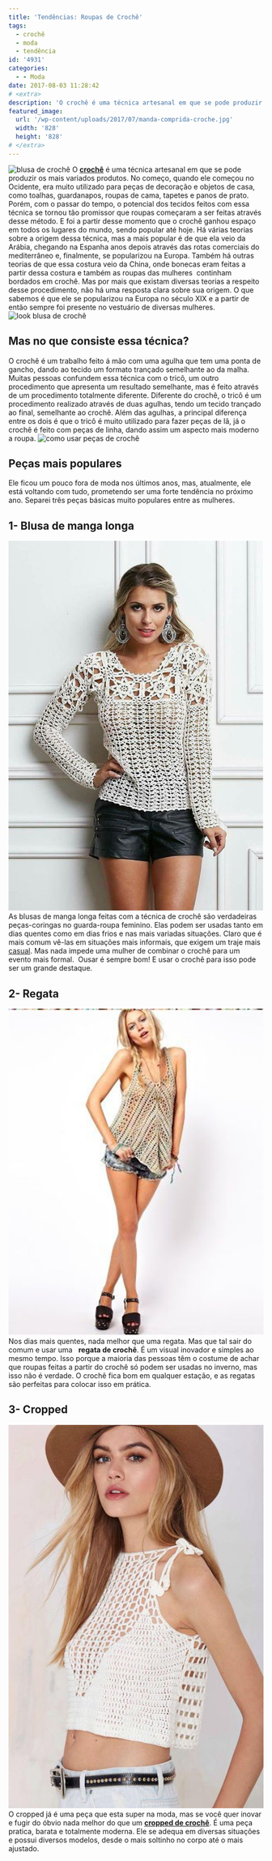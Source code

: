 ```yaml
---
title: 'Tendências: Roupas de Crochê'
tags:
  - crochê
  - moda
  - tendência
id: '4931'
categories:
  - - Moda
date: 2017-08-03 11:28:42
# <extra>
description: 'O crochê é uma técnica artesanal em que se pode produzir os mais variados produtos. No começo, quando ele começou no Ocidente, era muito utilizado para peças de decoração e objetos de casa, como toalhas, guardanapos, roupas de cama, tapetes e panos de prato. Porém, com o passar do tempo, o potencial dos tecidos feitos com essa técnica se tornou tão promissor que roupas começaram a ser feitas através desse método. E foi a partir desse momento que o crochê ganhou espaço em todos os lugares do mundo, sendo popular até hoje. Há várias teorias sobre a origem dessa técnica, mas a mais popular é de que ela veio da Arábia, chegando na Espanha anos depois através das rotas comerciais do mediterrâneo e, finalmente, se popularizou na Europa. Também há outras teorias de que essa costura veio da China, onde &hellip;'
featured_image: 
  url: '/wp-content/uploads/2017/07/manda-comprida-croche.jpg'
  width: '828'
  height: '828'
# </extra>
---
```


![blusa de crochê](/wp-content/uploads/2017/07/como-usar-roupa-de-crochê.jpg) O [**crochê**](http://uppermag.com/blusas-de-croche-mais-de-100-modelos-para-voce-se-inspirar/) é uma técnica artesanal em que se pode produzir os mais variados produtos. No começo, quando ele começou no Ocidente, era muito utilizado para peças de decoração e objetos de casa, como toalhas, guardanapos, roupas de cama, tapetes e panos de prato. Porém, com o passar do tempo, o potencial dos tecidos feitos com essa técnica se tornou tão promissor que roupas começaram a ser feitas através desse método. E foi a partir desse momento que o crochê ganhou espaço em todos os lugares do mundo, sendo popular até hoje. Há várias teorias sobre a origem dessa técnica, mas a mais popular é de que ela veio da Arábia, chegando na Espanha anos depois através das rotas comerciais do mediterrâneo e, finalmente, se popularizou na Europa. Também há outras teorias de que essa costura veio da China, onde bonecas eram feitas a partir dessa costura e também as roupas das mulheres  continham bordados em crochê. Mas por mais que existam diversas teorias a respeito desse procedimento, não há uma resposta clara sobre sua origem. O que sabemos é que ele se popularizou na Europa no século XIX e a partir de então sempre foi presente no vestuário de diversas mulheres. ![look blusa de crochê](/wp-content/uploads/2017/07/blusa-de-crochê-como-usar.jpg)

## Mas no que consiste essa técnica?

O crochê é um trabalho feito á mão com uma agulha que tem uma ponta de gancho, dando ao tecido um formato trançado semelhante ao da malha. Muitas pessoas confundem essa técnica com o tricô, um outro procedimento que apresenta um resultado semelhante, mas é feito através de um procedimento totalmente diferente. Diferente do crochê, o tricô é um procedimento realizado através de duas agulhas, tendo um tecido trançado ao final, semelhante ao crochê. Além das agulhas, a principal diferença entre os dois é que o tricô é muito utilizado para fazer peças de lã, já o crochê é feito com peças de linha, dando assim um aspecto mais moderno a roupa. ![como usar peças de crochê](/wp-content/uploads/2017/07/look-com-blusa-de-crochê.jpg)

## Peças mais populares

Ele ficou um pouco fora de moda nos últimos anos, mas, atualmente, ele está voltando com tudo, prometendo ser uma forte tendência no próximo ano. Separei três peças básicas muito populares entre as mulheres.

## 1- Blusa de manga longa

![como usar peças de crochê](/wp-content/uploads/2017/07/manda-comprida-croche.jpg) As blusas de manga longa feitas com a técnica de crochê são verdadeiras peças-coringas no guarda-roupa feminino. Elas podem ser usadas tanto em dias quentes como em dias frios e nas mais variadas situações. Claro que é mais comum vê-las em situações mais informais, que exigem um traje mais [casual](http://uppermag.com/estilo-casual-feminino-diversas-inspiracoes-para-o-seu-dia-a-dia/). Mas nada impede uma mulher de combinar o crochê para um evento mais formal.  Ousar é sempre bom! E usar o crochê para isso pode ser um grande destaque.

## 2- Regata

![look com regata de crochê ](/wp-content/uploads/2017/07/regata-croche.jpg) Nos dias mais quentes, nada melhor que uma regata. Mas que tal sair do comum e usar uma   **regata de crochê**. É um visual inovador e simples ao mesmo tempo. Isso porque a maioria das pessoas têm o costume de achar que roupas feitas a partir do crochê só podem ser usadas no inverno, mas isso não é verdade. O crochê fica bom em qualquer estação, e as regatas são perfeitas para colocar isso em prática.

## 3- Cropped

![como usar blusa de crochê ](/wp-content/uploads/2017/07/como-usar-cropped.jpg) O cropped já é uma peça que esta super na moda, mas se você quer inovar e fugir do óbvio nada melhor do que um [**cropped de crochê**](http://uppermag.com/cropped-de-croche-lindos-modelos-e-dicas-de-looks). É uma peça pratica, barata e totalmente moderna. Ele se adequa em diversas situações e possui diversos modelos, desde o mais soltinho no corpo até o mais ajustado.
